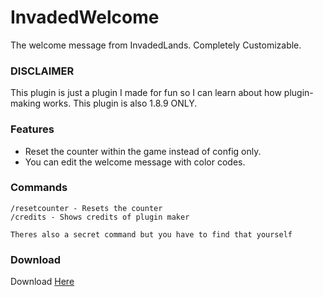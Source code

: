 # InvadedWelcome
The welcome message from InvadedLands. Completely Customizable.


### DISCLAIMER
This plugin is just a plugin I made for fun so I can learn about how plugin-making works. This plugin is also 1.8.9 ONLY.

### Features
- Reset the counter within the game instead of config only.
- You can edit the welcome message with color codes.


### Commands
```
/resetcounter - Resets the counter
/credits - Shows credits of plugin maker

Theres also a secret command but you have to find that yourself
```

### Download

Download [Here](https://www.mediafire.com/file/v0qccyxxuszx2qs/InvadedWelcome.jar/file)

